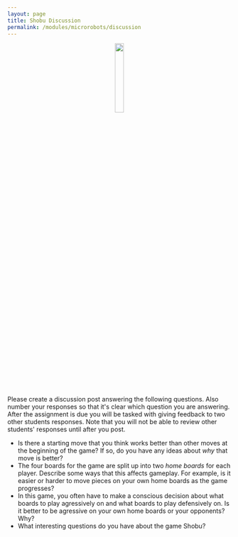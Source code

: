 ```yaml
---
layout: page
title: Shobu Discussion
permalink: /modules/microrobots/discussion
---
```


<p align="center"><img src="fig/robot-cartoon.jpeg" width="20%"/></p>

Please create a discussion post answering the following questions.  Also number your responses so that it's clear which question you are answering.  After the assignment is due you will be tasked with giving feedback to two other students responses.  Note that you will not be able to review other students' responses until after you post.

* Is there a starting move that you think works better than other moves at the beginning of the game?  If so, do you have any ideas about *why* that move is better?
* The four boards for the game are split up into two *home boards* for each player.  Describe some ways that this affects gameplay.  For example, is it easier or harder to move pieces on your own home boards as the game progresses?
* In  this game, you often have to make a conscious decision about what boards to play agressively on and what boards to play defensively on.  Is it better to be agressive on your own home boards or your opponents? Why?
* What interesting questions do you have about the game Shobu?

